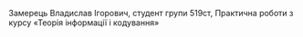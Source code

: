 Замерець Владислав Ігорович, студент групи 519ст,
Практична роботи з курсу «Теорія інформації і кодування»